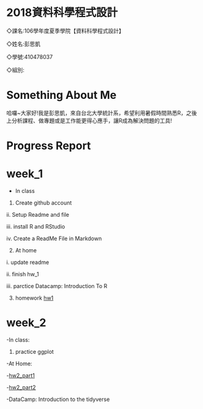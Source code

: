 #  2018資料科學程式設計

◇課名:106學年度夏季學院【資料科學程式設計】

◇姓名:彭思凱

◇學號:410478037

◇組別:
  
#  Something About Me
  哈囉~大家好!我是彭思凱，來自台北大學統計系，希望利用暑假時間熟悉R，之後上分析課程、做專題或是工作能更得心應手，讓R成為解決問題的工具!
  
# Progress Report
  
# week_1
  
  - In class
1. Create github account

ii. Setup Readme and file

iii. install R and RStudio

iv. Create a ReadMe File in Markdown 

2. At home

i. update readme

ii. finish hw_1

iii. parctice Datacamp: Introduction To R


3. homework
  [hw1](https://ashley3477.github.io/R_2018Summer/Week_1/hw1.html)

# week_2

-In class:

1. practice ggplot


-At Home:

-[hw2_part1](https://ashley3477.github.io/R_2018Summer/Week_2/task1.html)

-[hw2_part2](https://ashley3477.github.io/R_2018Summer/Week_2/task2.html)

-DataCamp: Introduction to the tidyverse
